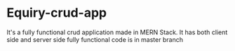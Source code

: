 # Equiry-crud-app
It's a fully functional crud application made in MERN Stack. It has both client side and server side fully functional
code is in master branch
